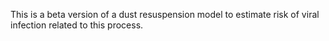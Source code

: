 This is a beta version of a dust resuspension model to estimate risk of viral infection related to this process.
